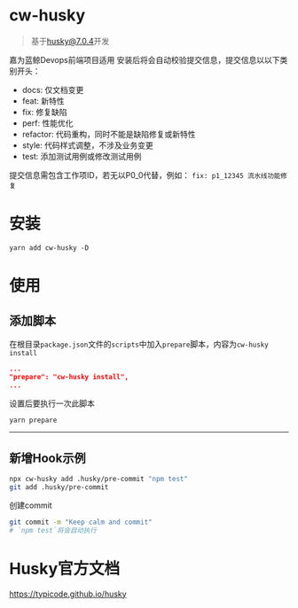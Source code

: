 # cw-husky

> 基于[husky@7.0.4](https://github.com/typicode/husky)开发

嘉为蓝鲸Devops前端项目适用
安装后将会自动校验提交信息，提交信息以以下类别开头：

- docs: 仅文档变更
- feat: 新特性
- fix: 修复缺陷
- perf: 性能优化
- refactor: 代码重构，同时不能是缺陷修复或新特性
- style: 代码样式调整，不涉及业务变更
- test: 添加测试用例或修改测试用例

提交信息需包含工作项ID，若无以P0_0代替，例如：
`fix: p1_12345 流水线功能修复`

# 安装

```
yarn add cw-husky -D
```

# 使用

## 添加脚本

在根目录`package.json`文件的`scripts`中加入`prepare`脚本，内容为`cw-husky install`

```json
...
"prepare": "cw-husky install",
...
```

设置后要执行一次此脚本

```sh
yarn prepare
```

---

## 新增Hook示例

```sh
npx cw-husky add .husky/pre-commit "npm test"
git add .husky/pre-commit
```

创建commit

```sh
git commit -m "Keep calm and commit"
# `npm test`将会自动执行
```

# Husky官方文档

https://typicode.github.io/husky
